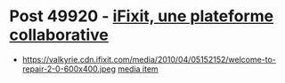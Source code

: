 # Post 49920 - [iFixit, une plateforme collaborative](https://www.ifixit.com/News/49920/ifixit-une-plateforme-collaborative)

- https://valkyrie.cdn.ifixit.com/media/2010/04/05152152/welcome-to-repair-2-0-600x400.jpeg [media item](media-28555.md)